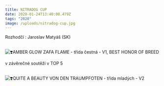 ```yaml
---
title: NITRADOG CUP
date: 2020-01-24T13:40:00.479Z
tags: "2020"
image: /uploads/nitradog-cup.jpg
---
```

Rozhodčí : Jaroslav Matyáš (SK)

<!--StartFragment-->

\
![❣️](https://static.xx.fbcdn.net/images/emoji.php/v9/teb/1/16/2763.png)AMBER GLOW ZAFA FLAME - třída čestná - V1, BEST HONOR OF BREED

v závěrečné soutěži v TOP 5

<!--StartFragment-->

\
![❣️](https://static.xx.fbcdn.net/images/emoji.php/v9/teb/1/16/2763.png)QUITE A BEAUTY VON DEN TRAUMPFOTEN - třída mladých - V2